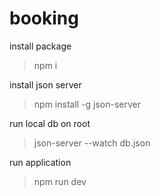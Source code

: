 # booking

install package
> npm i

install json server
> npm install -g json-server

run local db on root
> json-server --watch db.json

run application
> npm run dev
